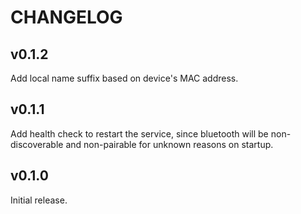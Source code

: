 # CHANGELOG

## v0.1.2

Add local name suffix based on device's MAC address.

## v0.1.1

Add health check to restart the service, since bluetooth will be non-discoverable and non-pairable for unknown reasons on startup.

## v0.1.0

Initial release.
